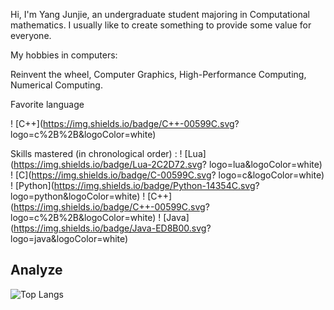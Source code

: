 Hi, I'm Yang Junjie, an undergraduate student majoring in Computational mathematics. I usually like to create something to provide some value for everyone.

My hobbies in computers:

Reinvent the wheel, Computer Graphics, High-Performance Computing, Numerical Computing.

Favorite language

! [C++](https://img.shields.io/badge/C++-00599C.svg? logo=c%2B%2B&logoColor=white)

Skills mastered (in chronological order) :
! [Lua](https://img.shields.io/badge/Lua-2C2D72.svg? logo=lua&logoColor=white)
! [C](https://img.shields.io/badge/C-00599C.svg? logo=c&logoColor=white)
! [Python](https://img.shields.io/badge/Python-14354C.svg? logo=python&logoColor=white)
! [C++](https://img.shields.io/badge/C++-00599C.svg? logo=c%2B%2B&logoColor=white)
! [Java](https://img.shields.io/badge/Java-ED8B00.svg? logo=java&logoColor=white)

## Analyze  
![Top Langs](https://github-readme-stats.vercel.app/api/top-langs/?username=Yang-Junjie&layout=compact)






